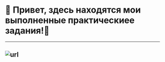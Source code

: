 # 🐒 Привет, здесь находятся мои выполненные практическиее задания!🐒 
---
![url](https://avatars.mds.yandex.net/i?id=f2bee78182106e77a1fb7f06821541c5b9b65b78-4571539-images-thumbs&n=13)
---
